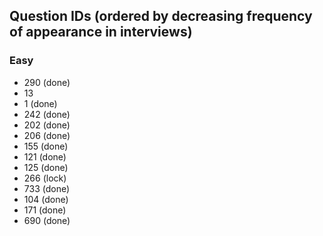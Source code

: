 ## Question IDs (ordered by decreasing frequency of appearance in interviews)

### Easy
- 290 (done)
- 13
- 1 (done)
- 242 (done)
- 202 (done)
- 206 (done)
- 155 (done)
- 121 (done)
- 125 (done)
- 266 (lock)
- 733 (done)
- 104 (done)
- 171 (done)
- 690 (done)
